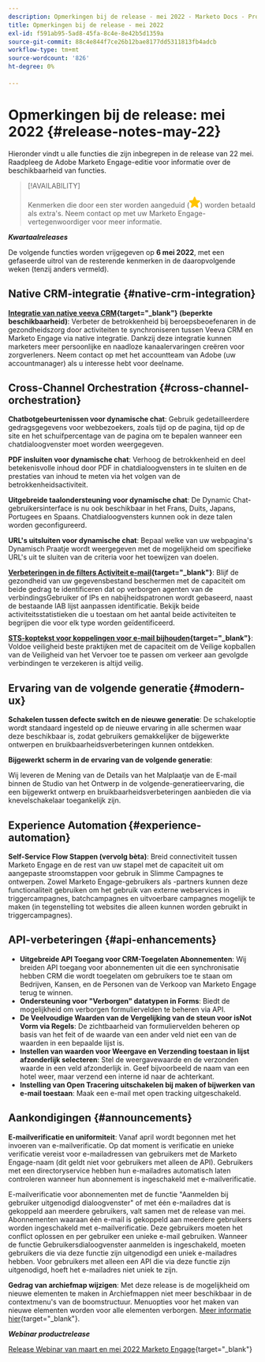 ```yaml
---
description: Opmerkingen bij de release - mei 2022 - Marketo Docs - Productdocumentatie
title: Opmerkingen bij de release - mei 2022
exl-id: f591ab95-5ad8-45fa-8c4e-8e42b5d1359a
source-git-commit: 88c4e844f7ce26b12bae8177dd5311813fb4adcb
workflow-type: tm+mt
source-wordcount: '826'
ht-degree: 0%

---
```


# Opmerkingen bij de release: mei 2022 {#release-notes-may-22}

Hieronder vindt u alle functies die zijn inbegrepen in de release van 22 mei. Raadpleeg de Adobe Marketo Engage-editie voor informatie over de beschikbaarheid van functies.

>[!AVAILABILITY]
>
>Kenmerken die door een ster worden aangeduid (![ster](assets/yellow-star.png)) worden betaald als extra&#39;s. Neem contact op met uw Marketo Engage-vertegenwoordiger voor meer informatie.

**_Kwartaalreleases_**

De volgende functies worden vrijgegeven op **6 mei 2022**, met een gefaseerde uitrol van de resterende kenmerken in de daaropvolgende weken (tenzij anders vermeld).

## Native CRM-integratie {#native-crm-integration}

**[Integratie van native veeva CRM](/help/marketo/product-docs/crm-sync/veeva-crm-sync/understanding-the-veeva-crm-sync.md){target="_blank"} (beperkte beschikbaarheid)**: Verbeter de betrokkenheid bij beroepsbeoefenaren in de gezondheidszorg door activiteiten te synchroniseren tussen Veeva CRM en Marketo Engage via native integratie. Dankzij deze integratie kunnen marketers meer persoonlijke en naadloze kanaalervaringen creëren voor zorgverleners. Neem contact op met het accountteam van Adobe (uw accountmanager) als u interesse hebt voor deelname.

## Cross-Channel Orchestration {#cross-channel-orchestration}

**Chatbotgebeurtenissen voor dynamische chat**: Gebruik gedetailleerdere gedragsgegevens voor webbezoekers, zoals tijd op de pagina, tijd op de site en het schuifpercentage van de pagina om te bepalen wanneer een chatdialoogvenster moet worden weergegeven.

**PDF insluiten voor dynamische chat**: Verhoog de betrokkenheid en deel betekenisvolle inhoud door PDF in chatdialoogvensters in te sluiten en de prestaties van inhoud te meten via het volgen van de betrokkenheidsactiviteit.

**Uitgebreide taalondersteuning voor dynamische chat**: De Dynamic Chat-gebruikersinterface is nu ook beschikbaar in het Frans, Duits, Japans, Portugees en Spaans. Chatdialoogvensters kunnen ook in deze talen worden geconfigureerd.

**URL&#39;s uitsluiten voor dynamische chat**: Bepaal welke van uw webpagina&#39;s Dynamisch Praatje wordt weergegeven met de mogelijkheid om specifieke URL&#39;s uit te sluiten van de criteria voor het toewijzen van doelen.

**[Verbeteringen in de filters Activiteit e-mail](/help/marketo/product-docs/administration/email-setup/filtering-email-bot-activity.md){target="_blank"}**: Blijf de gezondheid van uw gegevensbestand beschermen met de capaciteit om beide gedrag te identificeren dat op verborgen agenten van de verbindingsGebruiker of IPs en nabijheidspatronen wordt gebaseerd, naast de bestaande IAB lijst aanpassen identificatie. Bekijk beide activiteitsstatistieken die u toestaan om het aantal beide activiteiten te begrijpen die voor elk type worden geïdentificeerd.

**[STS-koptekst voor koppelingen voor e-mail bijhouden](/help/marketo/product-docs/administration/settings/email-tracking-link-headers.md){target="_blank"}**: Voldoe veiligheid beste praktijken met de capaciteit om de Veilige kopballen van de Veiligheid van het Vervoer toe te passen om verkeer aan gevolgde verbindingen te verzekeren is altijd veilig.

## Ervaring van de volgende generatie {#modern-ux}

**Schakelen tussen defecte switch en de nieuwe generatie**: De schakeloptie wordt standaard ingesteld op de nieuwe ervaring in alle schermen waar deze beschikbaar is, zodat gebruikers gemakkelijker de bijgewerkte ontwerpen en bruikbaarheidsverbeteringen kunnen ontdekken.

**Bijgewerkt scherm in de ervaring van de volgende generatie**:

Wij leveren de Mening van de Details van het Malplaatje van de E-mail binnen de Studio van het Ontwerp in de volgende-generatieervaring, die een bijgewerkt ontwerp en bruikbaarheidsverbeteringen aanbieden die via knevelschakelaar toegankelijk zijn.

## Experience Automation {#experience-automation}

**Self-Service Flow Stappen (vervolg bèta)**: Breid connectiviteit tussen Marketo Engage en de rest van uw stapel met de capaciteit uit om aangepaste stroomstappen voor gebruik in Slimme Campagnes te ontwerpen. Zowel Marketo Engage-gebruikers als -partners kunnen deze functionaliteit gebruiken om het gebruik van externe webservices in triggercampagnes, batchcampagnes en uitvoerbare campagnes mogelijk te maken (in tegenstelling tot websites die alleen kunnen worden gebruikt in triggercampagnes).

## API-verbeteringen {#api-enhancements}

* **Uitgebreide API Toegang voor CRM-Toegelaten Abonnementen**: Wij breiden API toegang voor abonnementen uit die een synchronisatie hebben CRM die wordt toegelaten om gebruikers toe te staan om Bedrijven, Kansen, en de Personen van de Verkoop van Marketo Engage terug te winnen.
* **Ondersteuning voor &quot;Verborgen&quot; datatypen in Forms**: Biedt de mogelijkheid om verborgen formuliervelden te beheren via API.
* **De Veelvoudige Waarden van de Vergelijking van de steun voor isNot Vorm via Regels**: De zichtbaarheid van formuliervelden beheren op basis van het feit of de waarde van een ander veld niet een van de waarden in een bepaalde lijst is.
* **Instellen van waarden voor Weergave en Verzending toestaan in lijst afzonderlijk selecteren**: Stel de weergavewaarde en de verzonden waarde in een veld afzonderlijk in. Geef bijvoorbeeld de naam van een hotel weer, maar verzend een interne id naar de achterkant.
* **Instelling van Open Tracering uitschakelen bij maken of bijwerken van e-mail toestaan**: Maak een e-mail met open tracking uitgeschakeld.

## Aankondigingen {#announcements}

**E-mailverificatie en uniformiteit**: Vanaf april wordt begonnen met het invoeren van e-mailverificatie. Op dat moment is verificatie en unieke verificatie vereist voor e-mailadressen van gebruikers met de Marketo Engage-naam (dit geldt niet voor gebruikers met alleen de API). Gebruikers met een directoryservice hebben hun e-mailadres automatisch laten controleren wanneer hun abonnement is ingeschakeld met e-mailverificatie.

E-mailverificatie voor abonnementen met de functie &quot;Aanmelden bij gebruiker uitgenodigd dialoogvenster&quot; of met één e-mailadres dat is gekoppeld aan meerdere gebruikers, valt samen met de release van mei. Abonnementen waaraan één e-mail is gekoppeld aan meerdere gebruikers worden ingeschakeld met e-mailverificatie. Deze gebruikers moeten het conflict oplossen en per gebruiker een unieke e-mail gebruiken. Wanneer de functie Gebruikersdialoogvenster aanmelden is ingeschakeld, moeten gebruikers die via deze functie zijn uitgenodigd een uniek e-mailadres hebben. Voor gebruikers met alleen een API die via deze functie zijn uitgenodigd, hoeft het e-mailadres niet uniek te zijn.

**Gedrag van archiefmap wijzigen**: Met deze release is de mogelijkheid om nieuwe elementen te maken in Archiefmappen niet meer beschikbaar in de contextmenu&#39;s van de boomstructuur. Menuopties voor het maken van nieuwe elementen worden voor alle elementen verborgen. [Meer informatie hier](https://nation.marketo.com/t5/product-discussions/archive-folder-change-in-may-2022-release/m-p/324369#M183235){target="_blank"}.

**_Webinar productrelease_**

[Release Webinar van maart en mei 2022 Marketo Engage](https://engage.marketo.com/2022_March_May_Release_Webinar_DemandPage.html){target="_blank"}
